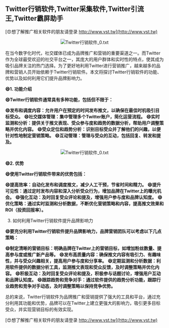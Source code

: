 ## **Twitter行销软件,Twitter采集软件,Twitter引流王,Twitter霸屏助手**

[😍想了解推广相关软件的朋友请登录 http://www.vst.tw](http://www.vst.tw)

 <center><img src="https://vst.tw/MP4/tuiguang/png/1.png" alt="Twitter行销软件_0.txt"></center>

在当今数字化时代，社交媒体已成为品牌推广和营销的重要渠道之一。而Twitter作为全球最受欢迎的社交平台之一，其庞大的用户群体和实时性的特点，使其成为吸引品牌关注的热门选择。为了更好地利用Twitter进行营销推广，越来越多的品牌和营销人员开始依赖于Twitter行销软件。本文将探讨Twitter行销软件的功能、优势以及如何利用它们提升品牌影响力。

**😄1. 功能介绍**

**😄Twitter行销软件通常具有多种功能，包括但不限于：**

**😄发布和调度内容：允许用户在预定的时间发布推文，以确保在最佳时机吸引目标受众。**
**😄社交媒体管理：集中管理多个Twitter账户，简化运营流程。**
**😄实时监测和分析：提供关于推文表现、受众参与度和趋势的数据分析，帮助用户调整策略并优化内容。**
**😄受众定位和趋势分析：识别目标受众并了解他们的兴趣，以便针对性地制定营销策略。**
**😄互动管理：管理与受众的互动，包括回复、转发和提及。**

 <center><img src="https://vst.tw/MP4/tuiguang/png/8.png" alt="Twitter行销软件_0.txt"></center>

**😄2. 优势**

**😄使用Twitter行销软件带来的优势包括：**

**😄提高效率：自动化发布和调度推文，减少人工干预，节省时间和精力。**
**😄提升可见性：通过定时发布内容和深入分析受众行为，增加品牌在Twitter上的曝光机会。**
**😄强化互动：及时回复受众评论和提及，增强用户参与度和品牌认知度。**
**😄优化策略：通过实时监测和分析数据，不断优化营销策略和内容，提高推文效果和ROI（投资回报率）。**

3. 如何利用Twitter行销软件提升品牌影响力

**😄要充分利用Twitter行销软件提升品牌影响力，品牌营销团队可以考虑以下几点策略：**

**😄制定清晰的营销目标：明确品牌在Twitter上的营销目标，如增加粉丝数量、提高参与度或推广新产品等。**
**😄发布高质量内容：确保推文内容有吸引力、有趣味性，并与受众兴趣相关，提高用户参与度和分享率。**
**😄定期监测和分析数据：利用软件提供的数据分析工具，监测推文表现和受众反馈，及时调整策略并优化内容。**
**😄积极互动：及时回复受众评论和提及，积极参与话题讨论，增强用户互动和品牌认知度。**
**😄跟踪趋势和竞争对手：通过软件提供的趋势分析功能，跟踪行业趋势和竞争对手动态，及时调整策略以保持竞争优势。**

总的来说，Twitter行销软件为品牌推广和营销提供了强大的工具和平台，通过充分利用其功能和优势，品牌可以在Twitter上建立更强大的影响力，吸引更多目标受众，并实现营销目标的有效实现。

[😍想了解推广相关软件的朋友请登录 http://www.vst.tw](http://www.vst.tw)



